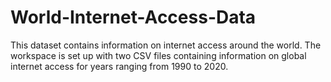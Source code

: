 # World-Internet-Access-Data
This dataset contains information on internet access around the world. The workspace is set up with two CSV files containing information on global internet access for years ranging from 1990 to 2020.
